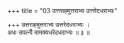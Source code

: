 +++
title = "03 उत्तराहमुत्तराभ्य उत्तरेदधराभ्यः"

+++
उत्तराहमुत्तराभ्य उत्तरेदधराभ्यः ।  
अधः सपत्नी मामक्यधरेदधराभ्यः ॥ ३ ॥